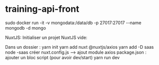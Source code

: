 # training-api-front


sudo docker run -it -v mongodata:/data/db -p 27017:27017 --name mongodb -d mongo



NuxtJS: Initialiser un projet NuxtJS vide:

Dans un dossier :
yarn init
yarn add nuxt @nuxtjs/axios
yarn add -D saas node -saas 
créer nuxt.config.js —> ajout module axios
package.json : ajouter un bloc script (pour avoir dev/start)
yarn run dev
